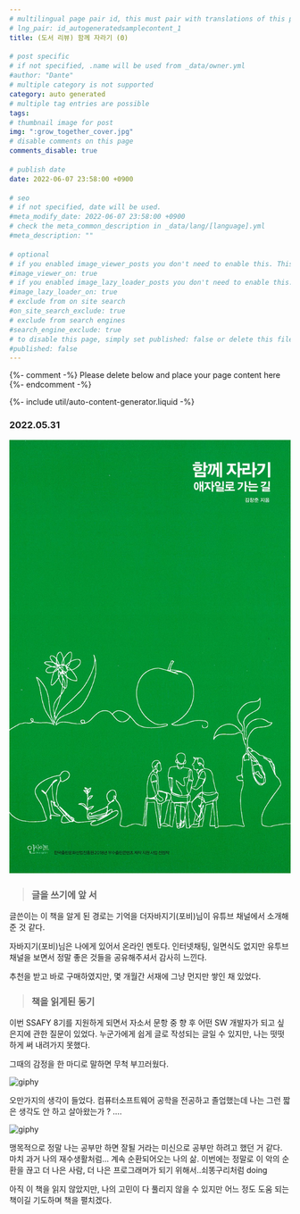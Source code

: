 ```yaml
---
# multilingual page pair id, this must pair with translations of this page. (This name must be unique)
# lng_pair: id_autogeneratedsamplecontent_1
title: (도서 리뷰) 함께 자라기 (0)

# post specific
# if not specified, .name will be used from _data/owner.yml
#author: "Dante"
# multiple category is not supported
category: auto generated
# multiple tag entries are possible
tags:
# thumbnail image for post
img: ":grow_together_cover.jpg"
# disable comments on this page
comments_disable: true

# publish date
date: 2022-06-07 23:58:00 +0900

# seo
# if not specified, date will be used.
#meta_modify_date: 2022-06-07 23:58:00 +0900
# check the meta_common_description in _data/lang/[language].yml
#meta_description: ""

# optional
# if you enabled image_viewer_posts you don't need to enable this. This is only if image_viewer_posts = false
#image_viewer_on: true
# if you enabled image_lazy_loader_posts you don't need to enable this. This is only if image_lazy_loader_posts = false
#image_lazy_loader_on: true
# exclude from on site search
#on_site_search_exclude: true
# exclude from search engines
#search_engine_exclude: true
# to disable this page, simply set published: false or delete this file
#published: false
---
```

{%- comment -%} Please delete below and place your page content here {%- endcomment -%}

{%- include util/auto-content-generator.liquid -%}

<!-- outline-start -->

### 2022.05.31

![](../assets/img/posts/grow_together_cover.jpg)

> ### 글을 쓰기에 앞 서

글쓴이는 이 책을 알게 된 경로는 기억을 더자바지기(포비)님이 유튜브 채널에서 소개해준 것 같다.

자바지기(포비)님은 나에게 있어서 온라인 멘토다. 인터넷채팅, 일면식도 없지만 유투브 채널을 보면서 정말 좋은 것들을 공유해주셔서 감사히 느낀다.

추천을 받고 바로 구매하였지만, 몇 개월간 서재에 그냥 먼지만 쌓인 채 있었다.

> ### 책을 읽게된 동기

이번 SSAFY 8기를 지원하게 되면서 자소서 문항 중 향 후 어떤 SW 개발자가 되고 싶은지에 관한 질문이 있었다.
누군가에게 쉽게 글로 작성되는 글일 수 있지만, 나는 떳떳하게 써 내려가지 못했다.

그때의 감정을 한 마디로 말하면 무척 부끄러웠다.

![giphy](https://user-images.githubusercontent.com/56623911/172419544-4cd74950-1926-409f-a421-15590afde3f8.gif)


오만가지의 생각이 들었다. 컴퓨터소프트웨어 공학을 전공하고 졸업했는데 나는 그런 짧은 생각도 안 하고 살아왔는가 ? ….

![giphy](https://user-images.githubusercontent.com/56623911/172419818-278eab8e-bde3-489f-93a3-dfb37dd08181.gif)

맹목적으로 정말 나는 공부만 하면 잘될 거라는 미신으로 공부만 하려고 했던 거 같다.  마치 과거 나의 재수생활처럼…  계속 순환되어오는 나의 삶.  이번에는 정말로 이 악의 순환을 끊고 더 나은 사람, 더 나은 프로그래머가 되기 위해서..쇠똥구리처럼 doing

아직 이 책을 읽지 않았지만, 나의 고민이 다 풀리지 않을 수 있지만 어느 정도 도움 되는 책이길 기도하며 책을 펼치겠다.


<!-- outline-end -->
